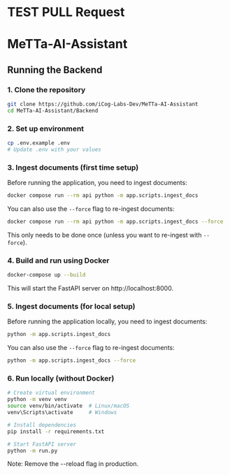 # TEST PULL Request
# MeTTa-AI-Assistant

## Running the Backend

### 1. Clone the repository

```bash
git clone https://github.com/iCog-Labs-Dev/MeTTa-AI-Assistant
cd MeTTa-AI-Assistant/Backend
```

### 2. Set up environment

```bash
cp .env.example .env
# Update .env with your values
```

### 3. Ingest documents (first time setup)

Before running the application, you need to ingest documents:

```bash
docker compose run --rm api python -m app.scripts.ingest_docs
```

You can also use the `--force` flag to re-ingest documents:
```bash
docker compose run --rm api python -m app.scripts.ingest_docs --force
```

This only needs to be done once (unless you want to re-ingest with `--force`).

### 4. Build and run using Docker

```bash
docker-compose up --build
```

This will start the FastAPI server on http://localhost:8000.

### 5. Ingest documents (for local setup)

Before running the application locally, you need to ingest documents:

```bash
python -m app.scripts.ingest_docs
```

You can also use the `--force` flag to re-ingest documents:
```bash
python -m app.scripts.ingest_docs --force
```

### 6. Run locally (without Docker)

```bash
# Create virtual environment
python -m venv venv
source venv/bin/activate  # Linux/macOS
venv\Scripts\activate     # Windows

# Install dependencies
pip install -r requirements.txt

# Start FastAPI server
python -m run.py

```

Note: Remove the --reload flag in production.
